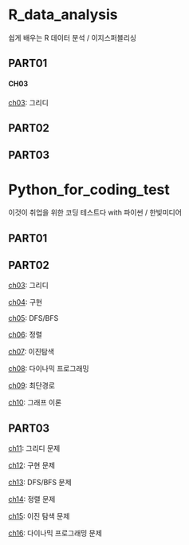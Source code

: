 # R_data_analysis
쉽게 배우는 R 데이터 분석 / 이지스퍼블리싱

## PART01

#### CH03
[ch03](https://github.com/bluvory/Python_for_coding_test/tree/main/ch03): 그리디

## PART02

## PART03

# Python_for_coding_test
이것이 취업을 위한 코딩 테스트다 with 파이썬 / 한빛미디어


## PART01

## PART02
[ch03](https://github.com/bluvory/Python_for_coding_test/tree/main/ch03): 그리디

[ch04](https://github.com/bluvory/Python_for_coding_test/tree/main/ch04): 구현

[ch05](https://github.com/bluvory/Python_for_coding_test/tree/main/ch05): DFS/BFS

[ch06](https://github.com/bluvory/Python_for_coding_test/tree/main/ch06): 정렬

[ch07](https://github.com/bluvory/Python_for_coding_test/tree/main/ch07): 이진탐색

[ch08](https://github.com/bluvory/Python_for_coding_test/tree/main/ch08): 다이나믹 프로그래밍

[ch09](https://github.com/bluvory/Python_for_coding_test/tree/main/ch09): 최단경로

[ch10](https://github.com/bluvory/Python_for_coding_test/tree/main/ch10): 그래프 이론

## PART03
[ch11](https://github.com/bluvory/Python_for_coding_test/tree/main/ch11): 그리디 문제

[ch12](https://github.com/bluvory/Python_for_coding_test/tree/main/ch12): 구현 문제

[ch13](https://github.com/bluvory/Python_for_coding_test/tree/main/ch13): DFS/BFS 문제

[ch14](https://github.com/bluvory/Python_for_coding_test/tree/main/ch14): 정렬 문제

[ch15](https://github.com/bluvory/Python_for_coding_test/tree/main/ch15): 이진 탐색 문제

[ch16](https://github.com/bluvory/Python_for_coding_test/tree/main/ch16): 다이나믹 프로그래밍 문제

